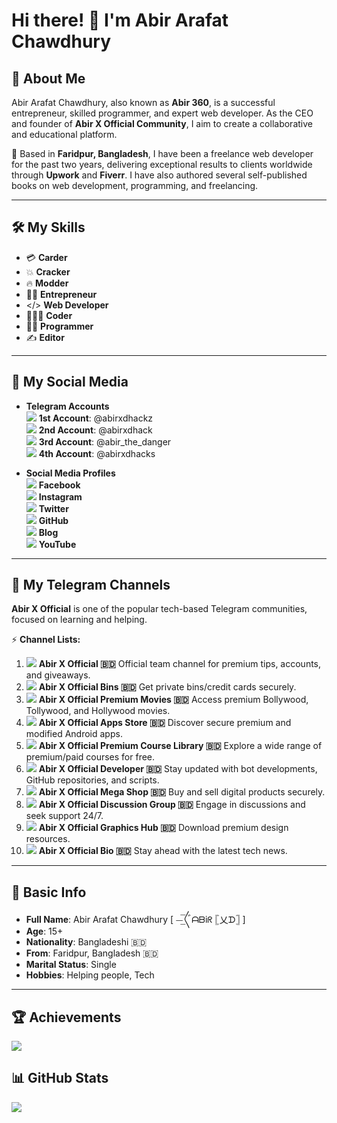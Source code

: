 # Hi there! 👋 I'm **Abir Arafat Chawdhury**

## 🌟 About Me
Abir Arafat Chawdhury, also known as **Abir 360**, is a successful entrepreneur, skilled programmer, and expert web developer. As the CEO and founder of **Abir X Official Community**, I aim to create a collaborative and educational platform.

🎯 Based in **Faridpur, Bangladesh**, I have been a freelance web developer for the past two years, delivering exceptional results to clients worldwide through **Upwork** and **Fiverr**. I have also authored several self-published books on web development, programming, and freelancing.

---

## 🛠 My Skills
- 💳 **Carder**  
- 💥 **Cracker**  
- 🔥 **Modder**  
- 🧍‍♂️ **Entrepreneur**  
- </> **Web Developer**  
- 👨🏻‍💻 **Coder**  
- 🧑‍💻 **Programmer**  
- ✍️ **Editor**

---

## 🔗 My Social Media

- **Telegram Accounts**  
  [![](https://img.icons8.com/color/48/telegram-app.png)](https://t.me/abirxdhackz) **1st Account**: @abirxdhackz  
  [![](https://img.icons8.com/color/48/telegram-app.png)](https://t.me/abirxdhack) **2nd Account**: @abirxdhack  
  [![](https://img.icons8.com/color/48/telegram-app.png)](https://t.me/abir_the_danger) **3rd Account**: @abir_the_danger  
  [![](https://img.icons8.com/color/48/telegram-app.png)](https://t.me/abirxdhacks) **4th Account**: @abirxdhacks

- **Social Media Profiles**  
  [![](https://img.icons8.com/color/48/facebook.png)](https://facebook.com/abir360techsavvybhai) **Facebook**  
  [![](https://img.icons8.com/color/48/instagram-new.png)](https://www.instagram.com/abirthetechgenius) **Instagram**  
  [![](https://img.icons8.com/color/48/twitter.png)](http://twitter.com/abirthedigital) **Twitter**  
  [![](https://img.icons8.com/color/48/github.png)](https://github.com/abirxdhacks) **GitHub**  
  [![](https://img.icons8.com/color/48/blogger.png)](https://abir360thetechgenius.blogspot.com/) **Blog**  
  [![](https://img.icons8.com/color/48/youtube-play.png)](https://youtube.com/@AbirTheDigitalGuru) **YouTube**

---

## 📢 My Telegram Channels
**Abir X Official** is one of the popular tech-based Telegram communities, focused on learning and helping.  

⚡️ **Channel Lists:**
1. [![](https://img.icons8.com/color/48/telegram-app.png)](https://t.me/abir_x_official) **Abir X Official 🇧🇩**
   Official team channel for premium tips, accounts, and giveaways.
2. [![](https://img.icons8.com/color/48/telegram-app.png)](https://t.me/abir_x_official_bins) **Abir X Official Bins 🇧🇩**
   Get private bins/credit cards securely.
3. [![](https://img.icons8.com/color/48/telegram-app.png)](https://t.me/+7LNyzGenxI45NmM1) **Abir X Official Premium Movies 🇧🇩**
   Access premium Bollywood, Tollywood, and Hollywood movies.
4. [![](https://img.icons8.com/color/48/telegram-app.png)](https://t.me/+xOYe3xL6fGljMGY9) **Abir X Official Apps Store 🇧🇩**
   Discover secure premium and modified Android apps.
5. [![](https://img.icons8.com/color/48/telegram-app.png)](https://t.me/abir_x_official_free_course) **Abir X Official Premium Course Library 🇧🇩**
   Explore a wide range of premium/paid courses for free.
6. [![](https://img.icons8.com/color/48/telegram-app.png)](https://t.me/abir_x_official_developer) **Abir X Official Developer 🇧🇩**
   Stay updated with bot developments, GitHub repositories, and scripts.
7. [![](https://img.icons8.com/color/48/telegram-app.png)](https://t.me/abir_x_official_mega_shop) **Abir X Official Mega Shop 🇧🇩**
   Buy and sell digital products securely.
8. [![](https://img.icons8.com/color/48/telegram-app.png)](https://t.me/abir_x_official_chat) **Abir X Official Discussion Group 🇧🇩**
   Engage in discussions and seek support 24/7.
9. [![](https://img.icons8.com/color/48/telegram-app.png)](https://t.me/abir_x_official_graphics_hub) **Abir X Official Graphics Hub 🇧🇩**
   Download premium design resources.
10. [![](https://img.icons8.com/color/48/telegram-app.png)](https://t.me/abir_xd_bio) **Abir X Official Bio 🇧🇩**
    Stay ahead with the latest tech news.

---

## 📜 Basic Info
- **Full Name**: Abir Arafat Chawdhury [ ⏤͟͞〲ᗩᗷiᖇ 𓊈乂ᗪ𓊉 ]
- **Age**: 15+
- **Nationality**: Bangladeshi 🇧🇩
- **From**: Faridpur, Bangladesh 🇧🇩
- **Marital Status**: Single
- **Hobbies**: Helping people, Tech

---

## 🏆 Achievements
[![](https://github-profile-trophy.vercel.app/?username=abirxdhackz&theme=onedark)](https://github.com/abirxdhacks)

## 📊 GitHub Stats
[![](https://github-readme-stats.vercel.app/api?username=abirxdhackz&show_icons=true&theme=algolia)](https://github.com/abirxdhacks)

